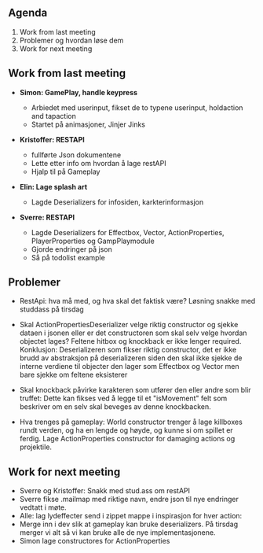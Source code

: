 ## Agenda
1. Work from last meeting
2. Problemer og hvordan løse dem
3. Work for next meeting


## Work from last meeting
* **Simon: GamePlay, handle keypress**
	*  Arbiedet med userinput, fikset de to typene userinput, holdaction and tapaction
	*  Startet på animasjoner, Jinjer Jinks
* **Kristoffer: RESTAPI**
	* fullførte Json dokumentene
	* Lette etter info om hvordan å lage restAPI
	* Hjalp til på Gameplay
* **Elin: Lage splash art**
	* Lagde Deserializers for infosiden, karkterinformasjon
	
* **Sverre: RESTAPI**
	* Lagde Deserializers for Effectbox, Vector, ActionProperties, PlayerProperties og GampPlaymodule
	* Gjorde endringer på json
    * Så på todolist example


## Problemer
* RestApi: hva må med, og hva skal det faktisk være?
	Løsning snakke med studdass på tirsdag

* Skal ActionPropertiesDeserializer velge riktig constructor og sjekke dataen i jsonen eller er det constructoren som skal selv velge hvordan objectet lages?
	Feltene hitbox og knockback er ikke lenger required.
	Konklusjon: Deserializeren som fikser riktig constructor, det er ikke brudd av abstraksjon på deserializeren siden den skal ikke sjekke de interne verdiene til objecter den lager som Effectbox og Vector men bare sjekke om feltene eksisterer

* Skal knockback påvirke karakteren som utfører den eller andre som blir truffet: Dette kan fikses ved å legge til et "isMovement" felt som beskriver om en selv skal beveges av denne knockbacken.


* Hva trenges på gameplay:
	World constructor trenger å lage killboxes rundt verden, og ha en lengde og høyde, og kunne si om spillet er ferdig.
	Lage ActionProperties constructor for damaging actions og projektile.

## Work for next meeting
* Sverre og Kristoffer: Snakk med stud.ass om restAPI
* Sverre fikse .mailmap med riktige navn, endre json til nye endringer vedtatt i møte.
* Alle: lag lydeffecter send i zippet mappe i inspirasjon for hver action:
* Merge inn i dev slik at gameplay kan bruke deserializers. På tirsdag merger vi alt så vi kan bruke alle de nye implementasjonene.
* Simon lage constructores for ActionProperties
